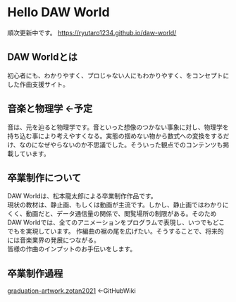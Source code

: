 # Hello DAW World
順次更新中です。
https://ryutaro1234.github.io/daw-world/

## DAW Worldとは
初心者にも、わかりやすく、プロじゃない人にもわかりやすく、をコンセプトにした作曲支援サイト。

## 音楽と物理学 ←予定
音は、元を辿ると物理学です。音といった想像のつかない事象に対し、物理学を持ち込む事により考えやすくなる。実態の掴めない物から数式への変換をするだけ、なのになぜやらないのか不思議でした。そういった観点でのコンテンツも掲載しています。

## 卒業制作について
DAW Worldは、松本龍太郎による卒業制作作品です。<br />
現状の教材は、静止画、もしくは動画が主流です。しかし、静止画ではわかりにくく、動画だと、データ通信量の関係で、閲覧場所の制限がある。そのためDAW Worldでは、全てのアニメーションをプログラムで表現し、いつでもどこでもを実現しています。
作編曲の裾の尾を広げたい。そうすることで、将来的には音楽業界の発展につながる。<br />
皆様の作曲のインプットのお手伝いをします。

## 卒業制作過程
[graduation-artwork.zotan2021](https://github.com/ryutaro1234/graduation-artwork.zotan2021/wiki) ←GitHubWiki

